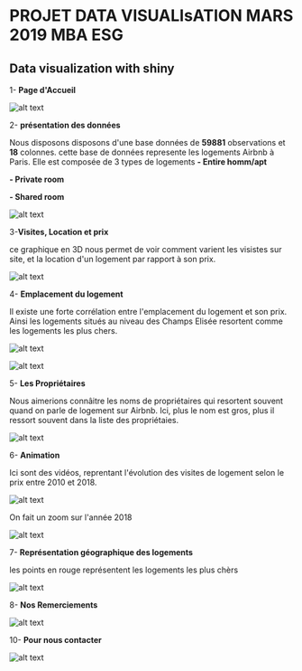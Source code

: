 # PROJET DATA VISUALIsATION MARS 2019 MBA ESG
## Data visualization with shiny
1- **Page d'Accueil**  

![alt text](accueil1.png)

2- **présentation des données**  

Nous disposons disposons d'une base données de **59881** observations et **18** colonnes. cette base de données represente les logements Airbnb à Paris.
Elle est composée de 3 types de logements
**- Entire homm/apt**  

**- Private room**  

**- Shared room**  

![alt text](presentation2.png)

3-**Visites, Location et prix**  

ce graphique en 3D nous permet de voir comment varient les visistes sur site, et la location d'un logement par rapport à son prix.  

![alt text](prix3.png)

4- **Emplacement du logement**  

Il existe une forte corrélation entre l'emplacement du logement et son prix. 
Ainsi les logements situés au niveau des Champs Elisée resortent comme les logements les plus chers.   

![alt text](prix4.png)

![alt text](prix55.png)  

5- **Les Propriétaires**  

Nous aimerions connâitre les noms de propriétaires qui resortent souvent quand on parle de logement sur Airbnb.
Ici, plus le nom est gros, plus il ressort souvent dans la liste des propriétaies.  

![alt text](proprio6.png)  


6- **Animation**  

Ici sont des vidéos, reprentant l'évolution des visites de logement selon le prix entre 2010 et 2018.  

![alt text](anim7.png)  

 
 On fait un zoom sur l'année 2018  
 
![alt text](anim88.png)

 7- **Représentation géographique des logements**  
 
 les points en rouge représentent les logements les plus chèrs   
 
![alt text](geo9.png)  


8- **Nos Remerciements**  

![alt text](merci10.png)  


10- **Pour nous contacter**  

![alt text](contact11.png)


